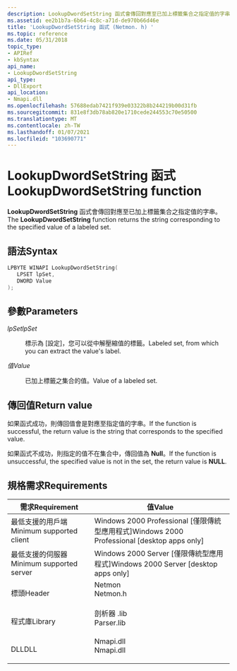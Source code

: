 ```yaml
---
description: LookupDwordSetString 函式會傳回對應至已加上標籤集合之指定值的字串。
ms.assetid: ee2b1b7a-6b64-4c8c-a71d-de970b66d46e
title: 'LookupDwordSetString 函式 (Netmon. h) '
ms.topic: reference
ms.date: 05/31/2018
topic_type:
- APIRef
- kbSyntax
api_name:
- LookupDwordSetString
api_type:
- DllExport
api_location:
- Nmapi.dll
ms.openlocfilehash: 57688edab7421f939e03322b8b244219b00d31fb
ms.sourcegitcommit: 831e8f3db78ab820e1710cede244553c70e50500
ms.translationtype: MT
ms.contentlocale: zh-TW
ms.lasthandoff: 01/07/2021
ms.locfileid: "103690771"
---
```

# <a name="lookupdwordsetstring-function"></a><span data-ttu-id="c8d7e-103">LookupDwordSetString 函式</span><span class="sxs-lookup"><span data-stu-id="c8d7e-103">LookupDwordSetString function</span></span>

<span data-ttu-id="c8d7e-104">**LookupDwordSetString** 函式會傳回對應至已加上標籤集合之指定值的字串。</span><span class="sxs-lookup"><span data-stu-id="c8d7e-104">The **LookupDwordSetString** function returns the string corresponding to the specified value of a labeled set.</span></span>

## <a name="syntax"></a><span data-ttu-id="c8d7e-105">語法</span><span class="sxs-lookup"><span data-stu-id="c8d7e-105">Syntax</span></span>


```C++
LPBYTE WINAPI LookupDwordSetString(
   LPSET lpSet,
   DWORD Value
);
```



## <a name="parameters"></a><span data-ttu-id="c8d7e-106">參數</span><span class="sxs-lookup"><span data-stu-id="c8d7e-106">Parameters</span></span>

<dl> <dt>

<span data-ttu-id="c8d7e-107">*lpSet*</span><span class="sxs-lookup"><span data-stu-id="c8d7e-107">*lpSet*</span></span> 
</dt> <dd>

<span data-ttu-id="c8d7e-108">標示為 [設定]，您可以從中解壓縮值的標籤。</span><span class="sxs-lookup"><span data-stu-id="c8d7e-108">Labeled set, from which you can extract the value's label.</span></span>

</dd> <dt>

<span data-ttu-id="c8d7e-109">*值*</span><span class="sxs-lookup"><span data-stu-id="c8d7e-109">*Value*</span></span> 
</dt> <dd>

<span data-ttu-id="c8d7e-110">已加上標籤之集合的值。</span><span class="sxs-lookup"><span data-stu-id="c8d7e-110">Value of a labeled set.</span></span>

</dd> </dl>

## <a name="return-value"></a><span data-ttu-id="c8d7e-111">傳回值</span><span class="sxs-lookup"><span data-stu-id="c8d7e-111">Return value</span></span>

<span data-ttu-id="c8d7e-112">如果函式成功，則傳回值會是對應至指定值的字串。</span><span class="sxs-lookup"><span data-stu-id="c8d7e-112">If the function is successful, the return value is the string that corresponds to the specified value.</span></span>

<span data-ttu-id="c8d7e-113">如果函式不成功，則指定的值不在集合中，傳回值為 **Null**。</span><span class="sxs-lookup"><span data-stu-id="c8d7e-113">If the function is unsuccessful, the specified value is not in the set, the return value is **NULL**.</span></span>

## <a name="requirements"></a><span data-ttu-id="c8d7e-114">規格需求</span><span class="sxs-lookup"><span data-stu-id="c8d7e-114">Requirements</span></span>



| <span data-ttu-id="c8d7e-115">需求</span><span class="sxs-lookup"><span data-stu-id="c8d7e-115">Requirement</span></span> | <span data-ttu-id="c8d7e-116">值</span><span class="sxs-lookup"><span data-stu-id="c8d7e-116">Value</span></span> |
|-------------------------------------|---------------------------------------------------------------------------------------|
| <span data-ttu-id="c8d7e-117">最低支援的用戶端</span><span class="sxs-lookup"><span data-stu-id="c8d7e-117">Minimum supported client</span></span><br/> | <span data-ttu-id="c8d7e-118">Windows 2000 Professional \[僅限傳統型應用程式\]</span><span class="sxs-lookup"><span data-stu-id="c8d7e-118">Windows 2000 Professional \[desktop apps only\]</span></span><br/>                            |
| <span data-ttu-id="c8d7e-119">最低支援的伺服器</span><span class="sxs-lookup"><span data-stu-id="c8d7e-119">Minimum supported server</span></span><br/> | <span data-ttu-id="c8d7e-120">Windows 2000 Server \[僅限傳統型應用程式\]</span><span class="sxs-lookup"><span data-stu-id="c8d7e-120">Windows 2000 Server \[desktop apps only\]</span></span><br/>                                  |
| <span data-ttu-id="c8d7e-121">標頭</span><span class="sxs-lookup"><span data-stu-id="c8d7e-121">Header</span></span><br/>                   | <dl> <span data-ttu-id="c8d7e-122"><dt>Netmon</dt></span><span class="sxs-lookup"><span data-stu-id="c8d7e-122"><dt>Netmon.h</dt></span></span> </dl>   |
| <span data-ttu-id="c8d7e-123">程式庫</span><span class="sxs-lookup"><span data-stu-id="c8d7e-123">Library</span></span><br/>                  | <dl> <span data-ttu-id="c8d7e-124"><dt>剖析器 .lib</dt></span><span class="sxs-lookup"><span data-stu-id="c8d7e-124"><dt>Parser.lib</dt></span></span> </dl> |
| <span data-ttu-id="c8d7e-125">DLL</span><span class="sxs-lookup"><span data-stu-id="c8d7e-125">DLL</span></span><br/>                      | <dl> <span data-ttu-id="c8d7e-126"><dt>Nmapi.dll</dt></span><span class="sxs-lookup"><span data-stu-id="c8d7e-126"><dt>Nmapi.dll</dt></span></span> </dl>  |



 

 




